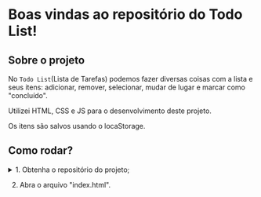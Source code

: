 # Boas vindas ao repositório do Todo List!

## Sobre o projeto

No `Todo List`(Lista de Tarefas) podemos fazer diversas coisas com a lista e seus itens: adicionar, remover, selecionar, mudar de lugar e marcar como "concluído".

Utilizei HTML, CSS e JS para o desenvolvimento deste projeto.

Os itens são salvos usando o locaStorage.

## Como rodar?

<details>
  <summary>1. Obtenha o repositório do projeto;</summary><br/>

  Existem duas formas para se fazer isso:

  1. Clone o repositório na sua máquina: `git clone git@github.com:JVLENNY10/todo-list.git`;
  2. baixe o aquivo `.zip` em sua máquina e extraia.
</details>

2. Abra o arquivo "index.html".

<!-- Olá, Tryber!
Esse é apenas um arquivo inicial para o README do seu projeto.
É essencial que você preencha esse documento por conta própria, ok?
Não deixe de usar nossas dicas de escrita de README de projetos, e deixe sua criatividade brilhar!
:warning: IMPORTANTE: você precisa deixar nítido:
- quais arquivos/pastas foram desenvolvidos por você; 
- quais arquivos/pastas foram desenvolvidos por outra pessoa estudante;
- quais arquivos/pastas foram desenvolvidos pela Trybe.
-->
